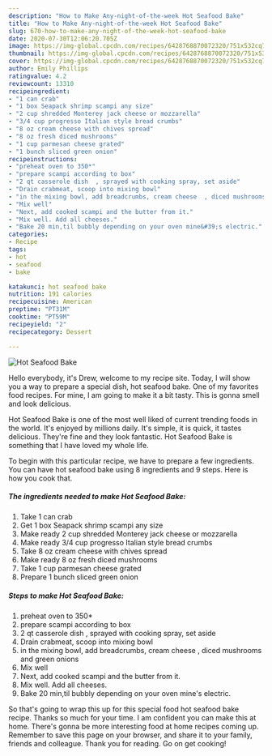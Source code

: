 ```yaml
---
description: "How to Make Any-night-of-the-week Hot Seafood Bake"
title: "How to Make Any-night-of-the-week Hot Seafood Bake"
slug: 670-how-to-make-any-night-of-the-week-hot-seafood-bake
date: 2020-07-30T12:06:20.705Z
image: https://img-global.cpcdn.com/recipes/6428768870072320/751x532cq70/hot-seafood-bake-recipe-main-photo.jpg
thumbnail: https://img-global.cpcdn.com/recipes/6428768870072320/751x532cq70/hot-seafood-bake-recipe-main-photo.jpg
cover: https://img-global.cpcdn.com/recipes/6428768870072320/751x532cq70/hot-seafood-bake-recipe-main-photo.jpg
author: Emily Phillips
ratingvalue: 4.2
reviewcount: 13310
recipeingredient:
- "1 can crab"
- "1 box Seapack shrimp scampi any size"
- "2 cup shredded Monterey jack cheese or mozzarella"
- "3/4 cup progresso Italian style bread crumbs"
- "8 oz cream cheese with chives spread"
- "8 oz fresh diced mushrooms"
- "1 cup parmesan cheese grated"
- "1 bunch sliced green onion"
recipeinstructions:
- "preheat oven to 350*"
- "prepare scampi according to box"
- "2 qt casserole dish  , sprayed with cooking spray, set aside"
- "Drain crabmeat, scoop into mixing bowl"
- "in the mixing bowl, add breadcrumbs, cream cheese  , diced mushrooms and green onions"
- "Mix well"
- "Next, add cooked scampi and the butter from it."
- "Mix well. Add all cheeses."
- "Bake 20 min,til bubbly depending on your oven mine&#39;s electric."
categories:
- Recipe
tags:
- hot
- seafood
- bake

katakunci: hot seafood bake 
nutrition: 191 calories
recipecuisine: American
preptime: "PT31M"
cooktime: "PT59M"
recipeyield: "2"
recipecategory: Dessert

---
```



![Hot Seafood Bake](https://img-global.cpcdn.com/recipes/6428768870072320/751x532cq70/hot-seafood-bake-recipe-main-photo.jpg)

Hello everybody, it's Drew, welcome to my recipe site. Today, I will show you a way to prepare a special dish, hot seafood bake. One of my favorites food recipes. For mine, I am going to make it a bit tasty. This is gonna smell and look delicious.



Hot Seafood Bake is one of the most well liked of current trending foods in the world. It's enjoyed by millions daily. It's simple, it is quick, it tastes delicious. They're fine and they look fantastic. Hot Seafood Bake is something that I have loved my whole life.


To begin with this particular recipe, we have to prepare a few ingredients. You can have hot seafood bake using 8 ingredients and 9 steps. Here is how you cook that.

<!--inarticleads1-->

##### The ingredients needed to make Hot Seafood Bake:

1. Take 1 can crab
1. Get 1 box Seapack shrimp scampi any size
1. Make ready 2 cup shredded Monterey jack cheese or mozzarella
1. Make ready 3/4 cup progresso Italian style bread crumbs
1. Take 8 oz cream cheese with chives spread
1. Make ready 8 oz fresh diced mushrooms
1. Take 1 cup parmesan cheese grated
1. Prepare 1 bunch sliced green onion




<!--inarticleads2-->

##### Steps to make Hot Seafood Bake:

1. preheat oven to 350*
1. prepare scampi according to box
1. 2 qt casserole dish  , sprayed with cooking spray, set aside
1. Drain crabmeat, scoop into mixing bowl
1. in the mixing bowl, add breadcrumbs, cream cheese  , diced mushrooms and green onions
1. Mix well
1. Next, add cooked scampi and the butter from it.
1. Mix well. Add all cheeses.
1. Bake 20 min,til bubbly depending on your oven mine&#39;s electric.




So that's going to wrap this up for this special food hot seafood bake recipe. Thanks so much for your time. I am confident you can make this at home. There's gonna be more interesting food at home recipes coming up. Remember to save this page on your browser, and share it to your family, friends and colleague. Thank you for reading. Go on get cooking!
